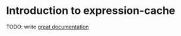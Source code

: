 # Introduction to expression-cache

TODO: write [great documentation](http://jacobian.org/writing/what-to-write/)
